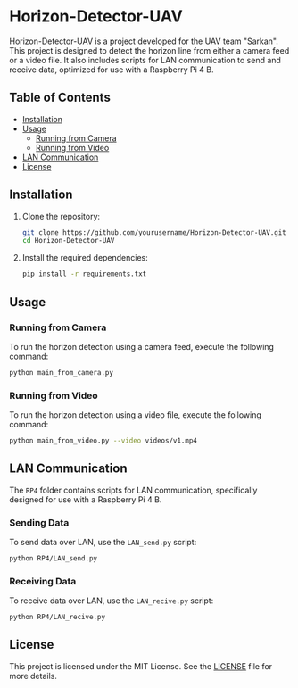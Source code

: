 
# Horizon-Detector-UAV

Horizon-Detector-UAV is a project developed for the UAV team "Sarkan". This project is designed to detect the horizon line from either a camera feed or a video file. It also includes scripts for LAN communication to send and receive data, optimized for use with a Raspberry Pi 4 B.

## Table of Contents
- [Installation](#installation)
- [Usage](#usage)
  - [Running from Camera](#running-from-camera)
  - [Running from Video](#running-from-video)
- [LAN Communication](#lan-communication)
- [License](#license)

## Installation

1. Clone the repository:
   ```bash
   git clone https://github.com/yourusername/Horizon-Detector-UAV.git
   cd Horizon-Detector-UAV
   ```

2. Install the required dependencies:
   ```bash
   pip install -r requirements.txt
   ```

## Usage

### Running from Camera

To run the horizon detection using a camera feed, execute the following command:

```bash
python main_from_camera.py
```

### Running from Video

To run the horizon detection using a video file, execute the following command:

```bash
python main_from_video.py --video videos/v1.mp4
```

## LAN Communication

The `RP4` folder contains scripts for LAN communication, specifically designed for use with a Raspberry Pi 4 B.

### Sending Data

To send data over LAN, use the `LAN_send.py` script:

```bash
python RP4/LAN_send.py
```

### Receiving Data

To receive data over LAN, use the `LAN_recive.py` script:

```bash
python RP4/LAN_recive.py
```

## License

This project is licensed under the MIT License. See the [LICENSE](LICENSE) file for more details.
